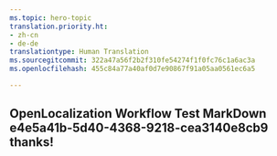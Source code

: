 ```yaml
---
ms.topic: hero-topic
translation.priority.ht:
- zh-cn
- de-de
translationtype: Human Translation
ms.sourcegitcommit: 322a47a56f2b2f310fe54274f1f0fc76c1a6ac3a
ms.openlocfilehash: 455c84a77a40af0d7e90867f91a05aa0561ec6a5

---
```

## OpenLocalization Workflow Test MarkDown e4e5a41b-5d40-4368-9218-cea3140e8cb9 thanks!



<!--HONumber=Jul16_HO2-->


